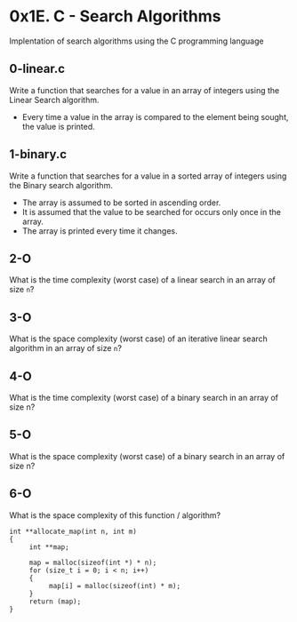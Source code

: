 # 0x1E. C - Search Algorithms
Implentation of search algorithms using the C programming language

## 0-linear.c
Write a function that searches for a value in an array of integers using the Linear Search algorithm.
- Every time a value in the array is compared to the element being sought, the value is printed.

## 1-binary.c
Write a function that searches for a value in a sorted array of integers using the Binary search algorithm.
- The array is assumed to be sorted in ascending order.
- It is assumed that the value to be searched for occurs only once in the array.
- The array is printed every time it changes.

## 2-O
What is the time complexity (worst case) of a linear search in an array of size `n`?

## 3-O
What is the space complexity (worst case) of an iterative linear search algorithm in an array of size `n`?

## 4-O
What is the time complexity (worst case) of a binary search in an array of size n?

## 5-O
What is the space complexity (worst case) of a binary search in an array of size n?

## 6-O
What is the space complexity of this function / algorithm?
```
int **allocate_map(int n, int m)
{
     int **map;

     map = malloc(sizeof(int *) * n);
     for (size_t i = 0; i < n; i++)
     {
          map[i] = malloc(sizeof(int) * m);
     }
     return (map);
}
```
